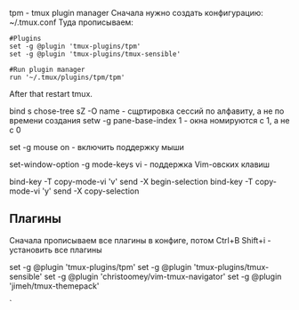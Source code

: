 tpm - tmux plugin manager
Сначала нужно создать конфигурацию: ~/.tmux.conf
Туда прописываем:
```
#Plugins
set -g @plugin 'tmux-plugins/tpm'
set -g @plugin 'tmux-plugins/tmux-sensible'

#Run plugin manager
run '~/.tmux/plugins/tpm/tpm'
```

After that restart tmux.



bind s chose-tree sZ -O name - сщртировка сессий по алфавиту, а не по времени создания
setw -g pane-base-index 1 - окна номируются с 1, а не с 0

set -g mouse on - включить поддержку мыши

set-window-option -g mode-keys vi - поддержка Vim-овских клавиш

bind-key -T copy-mode-vi 'v' send -X begin-selection
bind-key -T copy-mode-vi 'y' send -X copy-selection


## Плагины
Сначала прописываем все плагины в конфиге, потом
Ctrl+B Shift+i - установить все плагины

set -g @plugin 'tmux-plugins/tpm'
set -g @plugin 'tmux-plugins/tmux-sensible'
set -g @plugin 'christoomey/vim-tmux-navigator'
set -g @plugin 'jimeh/tmux-themepack'




`

